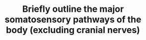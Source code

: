 ---
title: "Briefly outline the major somatosensory pathways of the body (excluding cranial nerves)"
entityType: SAQ
exam: PEX
college: CICM
year: 2022
sitting: B
question: 03
passRate: 35
EC_expectedDomains:
- "the various pathways from receptor, through the spinal cord to the higher centres with some detail of each aspect of the pathway whilst highlighting some points of difference between the pathways"
- "types of receptors involved included, vibration, pain, touch, pressure, thermoreceptors, nociceptors and free nerve endings"
- "spinal nerve component would include myelinated versus unmyelinated and linked to the specific receptor, eg myelinated A alpha fibre for assessment of proprioception"
EC_errorsCommon:
- "poor structure and limited knowledge with incorrect facts"
- "answers describing a single somatosensory pathway failed to score well"
---